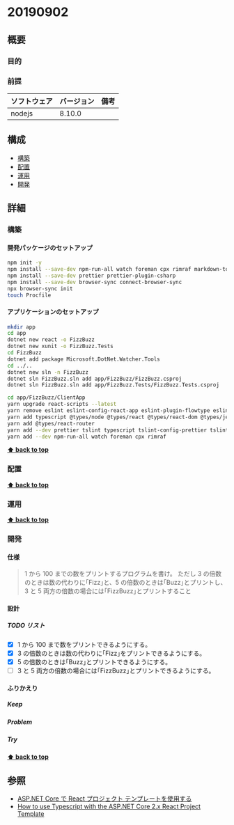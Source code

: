 # 20190902

## 概要

### 目的

### 前提

| ソフトウェア   | バージョン | 備考 |
| :------------- | :--------- | :--- |
| nodejs         | 8.10.0     |      |

## 構成

- [構築](#構築)
- [配置](#配置)
- [運用](#運用)
- [開発](#開発)

## 詳細

### 構築

#### 開発パッケージのセットアップ

```bash
npm init -y
npm install --save-dev npm-run-all watch foreman cpx rimraf markdown-to-html
npm install --save-dev prettier prettier-plugin-csharp
npm install --save-dev browser-sync connect-browser-sync
npx browser-sync init
touch Procfile
```

#### アプリケーションのセットアップ

```bash
mkdir app
cd app
dotnet new react -o FizzBuzz 
dotnet new xunit -o FizzBuzz.Tests
cd FizzBuzz
dotnet add package Microsoft.DotNet.Watcher.Tools
cd ../..
dotnet new sln -n FizzBuzz
dotnet sln FizzBuzz.sln add app/FizzBuzz/FizzBuzz.csproj 
dotnet sln FizzBuzz.sln add app/FizzBuzz.Tests/FizzBuzz.Tests.csproj
```

```bash
cd app/FizzBuzz/ClientApp
yarn upgrade react-scripts --latest
yarn remove eslint eslint-config-react-app eslint-plugin-flowtype eslint-plugin-import eslint-plugin-jsx-a11y eslint-plugin-react babel-eslint
yarn add typescript @types/node @types/react @types/react-dom @types/jest
yarn add @types/react-router
yarn add --dev prettier tslint typescript tslint-config-prettier tslint-plugin-prettier
yarn add --dev npm-run-all watch foreman cpx rimraf
```
**[⬆ back to top](#構成)**

### 配置

**[⬆ back to top](#構成)**

### 運用

**[⬆ back to top](#構成)**

### 開発

#### 仕様

> 1 から 100 までの数をプリントするプログラムを書け。
> ただし 3 の倍数のときは数の代わりに｢Fizz｣と、5 の倍数のときは｢Buzz｣とプリントし、3 と 5 両方の倍数の場合には｢FizzBuzz｣とプリントすること

#### 設計

##### TODO リスト

- [x] 1 から 100 まで数をプリントできるようにする。
- [x] 3 の倍数のときは数の代わりに｢Fizz｣をプリントできるようにする。
- [x] 5 の倍数のときは｢Buzz｣とプリントできるようにする。
- [ ] 3 と 5 両方の倍数の場合には｢FizzBuzz｣とプリントできるようにする。

#### ふりかえり

##### Keep

##### Problem

##### Try

**[⬆ back to top](#構成)**

## 参照
- [ASP.NET Core で React プロジェクト テンプレートを使用する](https://docs.microsoft.com/ja-jp/aspnet/core/client-side/spa/react?view=aspnetcore-2.2&tabs=visual-studio)
- [How to use Typescript with the ASP.NET Core 2.x React Project Template](https://jonhilton.net/new-aspnet-core-react-project/)
